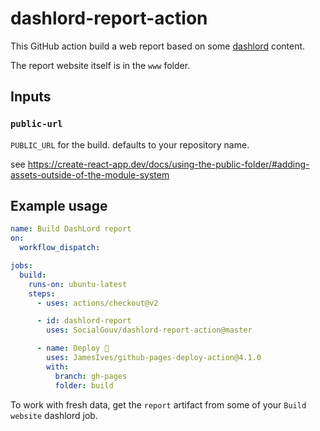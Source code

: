 # dashlord-report-action

This GitHub action build a web report based on some [dashlord](https://github.com/socialgouv/dashlord) content.

The report website itself is in the `www` folder.

## Inputs

### `public-url`

`PUBLIC_URL` for the build. defaults to your repository name.

see https://create-react-app.dev/docs/using-the-public-folder/#adding-assets-outside-of-the-module-system

## Example usage

```yml
name: Build DashLord report
on:
  workflow_dispatch:

jobs:
  build:
    runs-on: ubuntu-latest
    steps:
      - uses: actions/checkout@v2

      - id: dashlord-report
        uses: SocialGouv/dashlord-report-action@master

      - name: Deploy 🚀
        uses: JamesIves/github-pages-deploy-action@4.1.0
        with:
          branch: gh-pages
          folder: build
```

To work with fresh data, get the `report` artifact from some of your `Build website` dashlord job.
